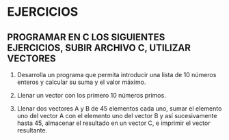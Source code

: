 # EJERCICIOS

## PROGRAMAR EN C LOS SIGUIENTES EJERCICIOS, SUBIR ARCHIVO C, UTILIZAR VECTORES

1. Desarrolla un programa que permita introducir una lista de 10 números enteros y calcular su suma y el valor máximo. 
 
2. Llenar un vector con los primero 10 números primos. 
 
3. Llenar dos vectores A y B de 45 elementos cada uno, sumar el elemento uno del vector A con el elemento uno del vector B y así sucesivamente hasta 45, almacenar el resultado en un vector C, e imprimir el vector resultante.
